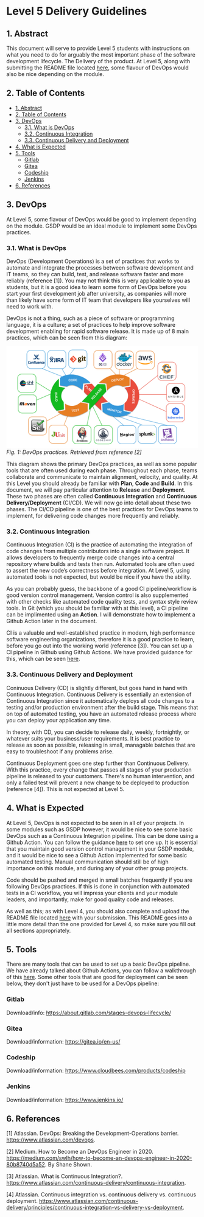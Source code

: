 # Level 5 Delivery Guidelines <!-- omit in toc -->

## 1. Abstract

This document will serve to provide Level 5 students with instructions on what you need to do for arguably the most important phase of the software development lifecycle. The Delivery of the product. At Level 5, along with submitting the README file located [here](../L5-README-Template.md), some flavour of DevOps would also be nice depending on the module.  

## 2. Table of Contents

- [1. Abstract](#1-abstract)
- [2. Table of Contents](#2-table-of-contents)
- [3. DevOps](#3-devops)
  - [3.1. What is DevOps](#31-what-is-devops)
  - [3.2. Continuous Integration](#32-continuous-integration)
  - [3.3. Continuous Delivery and Deployment](#33-continuous-delivery-and-deployment)
- [4. What is Expected](#4-what-is-expected)
- [5. Tools](#5-tools)
  - [Gitlab](#gitlab)
  - [Gitea](#gitea)
  - [Codeship](#codeship)
  - [Jenkins](#jenkins)
- [6. References](#6-references)

## 3. DevOps

At Level 5, some flavour of DevOps would be good to implement depending on the module. GSDP would be an ideal module to implement some DevOps practices.

### 3.1. What is DevOps

DevOps (Development Operations) is a set of practices that works to automate and integrate the processes between software development and IT teams, so they can build, test, and release software faster and more reliably (reference [1]).
You may not think this is very applicable to you as students, but it is a good idea to learn some form of DevOps before you start your first development job after university, as companies will more than likely have some form of IT team that developers like yourselves will need to work with.

DevOps is not a thing, such as a piece of software or programming language, it is a culture; a set of practices to help improve software development enabling for rapid software release. It is made up of 8 main practices, which can be seen from this diagram:

![DevOps diagram](../images/devops-diagram.png)
*Fig. 1: DevOps practices. Retrieved from reference [2]*

This diagram shows the primary DevOps practices, as well as some popular tools that are often used during each phase. Throughout each phase, teams collaborate and communicate to maintain alignment, velocity, and quality.
At this Level you should already be familiar with **Plan**, **Code** and **Build**. In this document, we will pay particular attention to **Release** and **Deployment**. These two phases are often called **Continuous Integration** and **Continuous Delivery/Deployment** (CI/CD). We will now go into detail about these two phases. The CI/CD pipeline is one of the best practices for DevOps teams to implement, for delivering code changes more frequently and reliably.

### 3.2. Continuous Integration

Continuous Integration (CI) is the practice of automating the integration of code changes from multiple contributors into a single software project.
It allows developers to frequently merge code changes into a central repository where builds and tests then run. Automated tools are often used to assert the new code’s correctness before integration. At Level 5, using automated tools is not expected, but would be nice if you have the ability.

As you can probably guess, the backbone of a good CI pipeline/workflow is good version control management. Version control is also supplemented with other checks like automated code quality tests, and syntax style review tools. In Git (which you should be familiar with at this level), a CI pipeline can be implimented using an **Action**. I will demonstrate how to implement a Github Action later in the document.

CI is a valuable and well-established practice in modern, high performance software engineering organizations, therefore it is a good practice to learn, before you go out into the working world (reference [3]). You can set up a CI pipeline in Github using Github Actions. We have provided guidance for this, which can be seen [here](../../planning/version-control/tools/level-5-github-actions.md).

### 3.3. Continuous Delivery and Deployment

Coninuous Delivery (CD) is slightly different, but goes hand in hand with Continuous Integration. Continuous Delivery is essentially an extension of Continuous Integration since it automatically deploys all code changes to a testing and/or production environment after the build stage.
This means that on top of automated testing, you have an automated release process where you can deploy your application any time.

In theory, with CD, you can decide to release daily, weekly, fortnightly, or whatever suits your business/user requirements. It is best practice to release as soon as possible, releasing in small, managable batches that are easy to troubleshoot if any problems arise.

Continuous Deployment goes one step further than Continuous Delivery. With this practice, every change that passes all stages of your production pipeline is released to your customers. There's no human intervention, and only a failed test will prevent a new change to be deployed to production (reference [4]). This is not expected at Level 5.

## 4. What is Expected

At Level 5, DevOps is not expected to be seen in all of your projects. In some modules such as GSDP however, it would be nice to see some basic DevOps such as a Continuous Integration pipeline. This can be done using a Github Action. You can follow the guidance [here](../../planning/version-control/tools/level-5-github-actions.md) to set one up.
It is essential that you maintain good version control management in your GSDP module, and it would be nice to see a Github Action implemented for some basic automated testing. Manual communication should still be of high importance on this module, and during any of your other group projects.

Code should be pushed and merged in small batches frequently if you are following DevOps practices. If this is done in conjunction with automated tests in a CI workflow, you will impress your clients and your module leaders, and importantly, make for good quality code and releases.  

As well as this; as with Level 4, you should also complete and upload the README file located [here](../L5-README-Template.md) with your submission. This README goes into a little more detail than the one provided for Level 4, so make sure you fill out all sections appropriately.

## 5. Tools

There are many tools that can be used to set up a basic DevOps pipeline. We have already talked about Github Actions, you can follow a walkthrough of this [here](../../planning/version-control/tools/level-5-github-actions.md).
Some other tools that are good for deployment can be seen below, they don't just have to be used for a DevOps pipeline:

### Gitlab

Download/info: <https://about.gitlab.com/stages-devops-lifecycle/>

### Gitea

Download/information: <https://gitea.io/en-us/>

### Codeship

Download/information: <https://www.cloudbees.com/products/codeship>

### Jenkins

Download/information: <https://www.jenkins.io/>

## 6. References

[1] Atlassian. DevOps: Breaking the Development-Operations barrier. <https://www.atlassian.com/devops>.

[2] Medium. How to Become an DevOps Engineer in 2020. <https://medium.com/swlh/how-to-become-an-devops-engineer-in-2020-80b8740d5a52>. By Shane Shown.

[3] Atlassian. What is Continuous Integration?. <https://www.atlassian.com/continuous-delivery/continuous-integration>.

[4] Atlassian. Continuous integration vs. continuous delivery vs. continuous deployment. <https://www.atlassian.com/continuous-delivery/principles/continuous-integration-vs-delivery-vs-deployment>.
